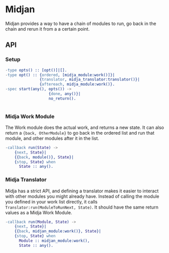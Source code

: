 # Midjan

Midjan provides a way to have a chain of modules to run, go back in
the chain and rerun it from a a certain point.

## API

### Setup

``` erlang
-type opts() :: [opt()]|[].
-type opt() :: {ordered, [midja_module:work()]}|
               {translator, midja_translator:translator()}|
               {aftereach, midja_module:work()}.
-spec start(any(), opts()) ->
                   {done, any()}|
                   no_return().
                 
```

### Midja Work Module

The Work module does the actual work, and returns a new state. It can
also return a `{back, OtherModule}` to go back in the ordered list and
run that module, and other modules after it in the list.

``` erlang
-callback run(State) ->
    {next, State}|
    {{back, module()}, State}|
    {stop, State} when
      State :: any().
```

### Midja Translator

Midja has a strict API, and defining a translator makes it easier to
interact with other modules you might already have. Instead of calling
the module you defined in your work list directly, it calls
`Translator:run(ModuleToRunNext, State)`. It should have the same
return values as a Midja Work Module.

``` erlang
-callback run(Module, State) ->
    {next, State}|
    {{back, midjan_module:work()}, State}|
    {stop, State} when
      Module :: midjan_module:work(),
      State :: any().
```
